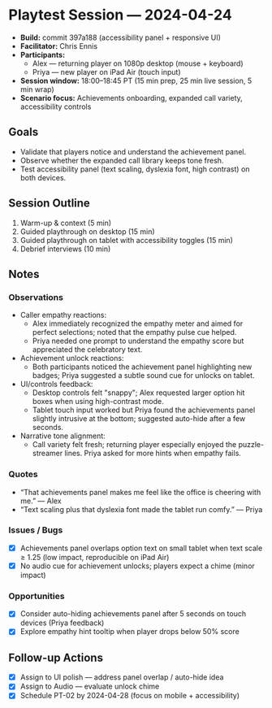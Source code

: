 # Playtest Session — 2024-04-24

- **Build:** commit 397a188 (accessibility panel + responsive UI)
- **Facilitator:** Chris Ennis
- **Participants:**
  - Alex — returning player on 1080p desktop (mouse + keyboard)
  - Priya — new player on iPad Air (touch input)
- **Session window:** 18:00–18:45 PT (15 min prep, 25 min live session, 5 min wrap)
- **Scenario focus:** Achievements onboarding, expanded call variety, accessibility controls

## Goals
- Validate that players notice and understand the achievement panel.
- Observe whether the expanded call library keeps tone fresh.
- Test accessibility panel (text scaling, dyslexia font, high contrast) on both devices.

## Session Outline
1. Warm-up & context (5 min)
2. Guided playthrough on desktop (15 min)
3. Guided playthrough on tablet with accessibility toggles (15 min)
4. Debrief interviews (10 min)

## Notes
### Observations
- Caller empathy reactions:
  - Alex immediately recognized the empathy meter and aimed for perfect selections; noted that the empathy pulse cue helped.
  - Priya needed one prompt to understand the empathy score but appreciated the celebratory text.
- Achievement unlock reactions:
  - Both participants noticed the achievement panel highlighting new badges; Priya suggested a subtle sound cue for unlocks on tablet.
- UI/controls feedback:
  - Desktop controls felt "snappy"; Alex requested larger option hit boxes when using high-contrast mode.
  - Tablet touch input worked but Priya found the achievements panel slightly intrusive at the bottom; suggested auto-hide after a few seconds.
- Narrative tone alignment:
  - Call variety felt fresh; returning player especially enjoyed the puzzle-streamer lines. Priya asked for more hints when empathy fails.

### Quotes
- “That achievements panel makes me feel like the office is cheering with me.” — Alex
- “Text scaling plus that dyslexia font made the tablet run comfy.” — Priya

### Issues / Bugs
- [x] Achievements panel overlaps option text on small tablet when text scale ≥ 1.25 (low impact, reproducible on iPad Air)
- [x] No audio cue for achievement unlocks; players expect a chime (minor impact)

### Opportunities
- [x] Consider auto-hiding achievements panel after 5 seconds on touch devices (Priya feedback)
- [x] Explore empathy hint tooltip when player drops below 50% score

## Follow-up Actions
- [x] Assign to UI polish — address panel overlap / auto-hide idea
- [x] Assign to Audio — evaluate unlock chime
- [x] Schedule PT-02 by 2024-04-28 (focus on mobile + accessibility)
